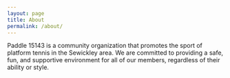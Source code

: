 ```yaml
---
layout: page
title: About
permalink: /about/
---
```


Paddle 15143 is a community organization that promotes the sport of platform tennis
in the Sewickley area. We are committed to providing a safe, fun, and supportive environment
for all of our members, regardless of their ability or style.

